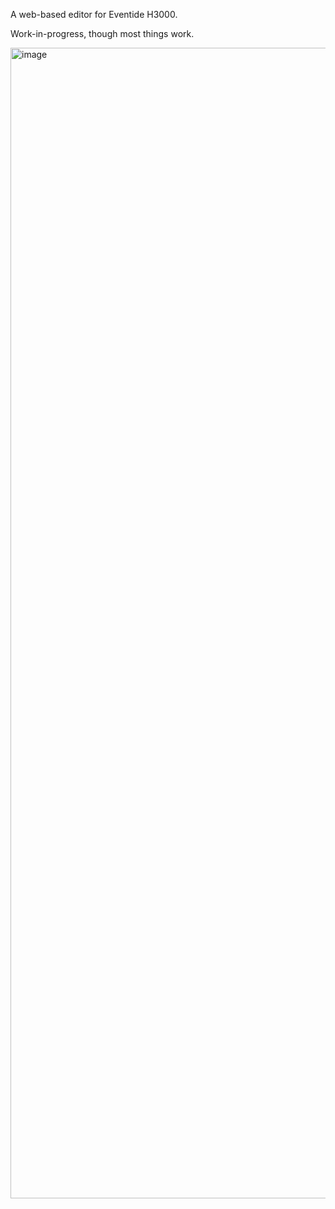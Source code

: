 A web-based editor for Eventide H3000.

Work-in-progress, though most things work.

<img width="1594" height="1841" alt="image" src="https://github.com/user-attachments/assets/123ca692-0239-467f-8ad8-1eead103190e" />

